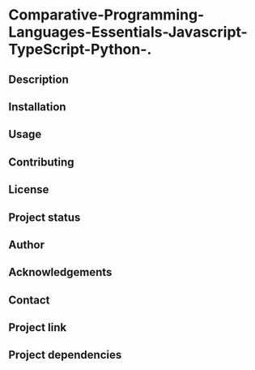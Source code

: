 # Comparative-Programming-Languages-Essentials-Javascript-TypeScript-Python-.

## Description

## Installation

## Usage

## Contributing

## License

## Project status

## Author

## Acknowledgements

## Contact

## Project link

## Project dependencies

